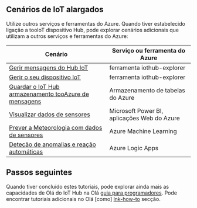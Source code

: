 ## <a name="extended-iot-scenarios"></a>Cenários de IoT alargados

Utilize outros serviços e ferramentas do Azure. Quando tiver estabelecido ligação a tooIoT dispositivo Hub, pode explorar cenários adicionais que utilizam a outros serviços e ferramentas do Azure:

| Cenário                                                   | Serviço ou ferramenta do Azure              |
|----------------------------------------------------------- |------------------------------------|
| [Gerir mensagens do Hub IoT][Mg_IoT_Hub_Msg]                  | ferramenta iothub-explorer               |
| [Gerir o seu dispositivo IoT][Mg_IoT_Dv]                        | ferramenta iothub-explorer               |
| [Guardar o IoT Hub armazenamento tooAzure de mensagens][Sv_IoT_Msg_Stor]  | Armazenamento de tabelas do Azure                |
| [Visualizar dados de sensores][Vis_Data]                          | Microsoft Power BI, aplicações Web do Azure |
| [Prever a Meteorologia com dados de sensores][Weather_Forecast]      | Azure Machine Learning             |
| [Deteção de anomalias e reação automáticas][Anomaly_Detect] | Azure Logic Apps                   |

## <a name="next-steps"></a>Passos seguintes

Quando tiver concluído estes tutoriais, pode explorar ainda mais as capacidades de Olá do IoT Hub na Olá [guia para programadores][lnk-dev-guide]. Pode encontrar tutoriais adicionais no Olá [como] [ lnk-how-to] secção.


[Mg_IoT_Hub_Msg]: ../articles/iot-hub/iot-hub-explorer-cloud-device-messaging.md
[Mg_IoT_Dv]: ../articles/iot-hub/iot-hub-device-management-iothub-explorer.md
[Sv_IoT_Msg_Stor]: ../articles/iot-hub/iot-hub-store-data-in-azure-table-storage.md
[Vis_Data]: ../articles/iot-hub/iot-hub-live-data-visualization-in-power-bi.md
[Weather_Forecast]: ../articles/iot-hub/iot-hub-weather-forecast-machine-learning.md
[Anomaly_Detect]: ../articles/iot-hub/iot-hub-monitoring-notifications-with-azure-logic-apps.md
[lnk-dev-guide]: ../articles/iot-hub/iot-hub-devguide.md
[lnk-how-to]: ../articles/iot-hub/iot-hub-how-to.md